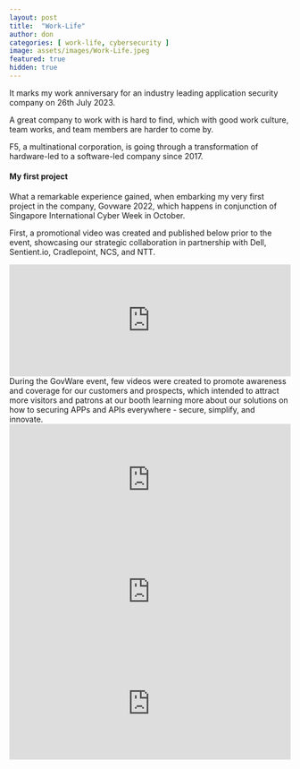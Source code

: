 ```yaml
---
layout: post
title:  "Work-Life"
author: don
categories: [ work-life, cybersecurity ]
image: assets/images/Work-Life.jpeg
featured: true
hidden: true
---
```


It marks my work anniversary for an industry leading application security company on 26th July 2023.

A great company to work with is hard to find, which with good work culture, team works, and team members are harder to come by. 

<span class="spoiler">F5, a multinational corporation,</span> is going through a transformation of hardware-led to a software-led company since 2017.

#### My first project

What a remarkable experience gained, when embarking my very first project in the company, Govware 2022, which happens in conjunction of Singapore International Cyber Week in October.

First, a promotional video was created and published below prior to the event, showcasing our strategic collaboration in partnership with <span class="spoiler">Dell, Sentient.io, Cradlepoint, NCS, and NTT</span>.
<iframe style="width:100%;" height="200" src="https://dms-exp3.licdn.com/playlist/vid/C5605AQE0yQS8B1Llgw/mp4-720p-30fp-crf28/0/1665761064122?e=1691157600&v=beta&t=biQRw8Hs7PTPnOYgILJuuzpjzK-mLdfw2IxBfEjJ77Q" frameborder="0" allowfullscreen></iframe>
<br>
During the GovWare event, few videos were created to promote awareness and coverage for our customers and prospects, which intended to attract more visitors and patrons at our booth learning more about our solutions on how to securing APPs and APIs everywhere - secure, simplify, and innovate.
<iframe style="width:100%;" height="200" src="https://dms-exp3.licdn.com/playlist/vid/C5605AQEOd6lDHGBkTw/mp4-640p-30fp-crf28/0/1666108109510?e=1691406000&v=beta&t=FNh2Wa87l0HvfOucm_t_TNwgBaDFeEClm9P52X-DQZg" frameborder="0" allowfullscreen></iframe>

<iframe style="width:100%;" height="200" src="https://dms-exp3.licdn.com/playlist/vid/C5605AQFJv_IDhNugLA/mp4-720p-30fp-crf28/0/1666198340894?e=1691406000&v=beta&t=A-pW0dmPyXVPGXPwzdAUxcdNuaClkVGhNAdsn9j150Y" frameborder="0" allowfullscreen></iframe>

<iframe style="width:100%;" height="200" src="https://dms-exp3.licdn.com/playlist/vid/C5605AQE_0H1m_OZxcg/mp4-640p-30fp-crf28/0/1666283748148?e=1691416800&v=beta&t=4yTJoruozZzv79W8C-586SK7pJC-6Ki9snPeJtZnDl0" frameborder="0" allowfullscreen></iframe>
